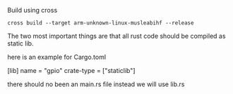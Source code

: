 Build using cross

```
cross build --target arm-unknown-linux-musleabihf --release 
```

The two most important things are that all rust code should be compiled as static lib.

here is an example for Cargo.toml


[lib]
name = "gpio"
crate-type = ["staticlib"]  

there should no been an main.rs file instead we will use lib.rs

